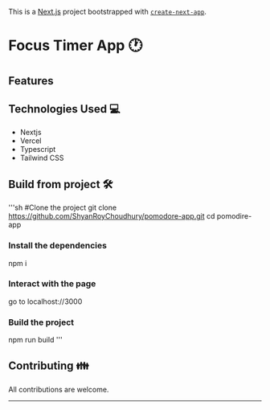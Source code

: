 This is a [Next.js](https://nextjs.org/) project bootstrapped with [`create-next-app`](https://github.com/vercel/next.js/tree/canary/packages/create-next-app).

# Focus Timer App 🕐

## Features

## Technologies Used 💻
* Nextjs
* Vercel
* Typescript
* Tailwind CSS

## Build from project 🛠️
'''sh
#Clone the project
git clone https://github.com/ShyanRoyChoudhury/pomodore-app.git
cd pomodire-app

### Install the dependencies 
npm i

### Interact with the page
go to localhost://3000

### Build the project
npm run build
'''

## Contributing 👪
All contributions are welcome.

- - - -
